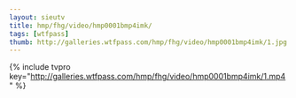 ```yaml
--- 
layout: sieutv
title: hmp/fhg/video/hmp0001bmp4imk/
tags: [wtfpass]
thumb: http://galleries.wtfpass.com/hmp/fhg/video/hmp0001bmp4imk/1.jpg
---
```

{% include tvpro key="http://galleries.wtfpass.com/hmp/fhg/video/hmp0001bmp4imk/1.mp4" %} 
